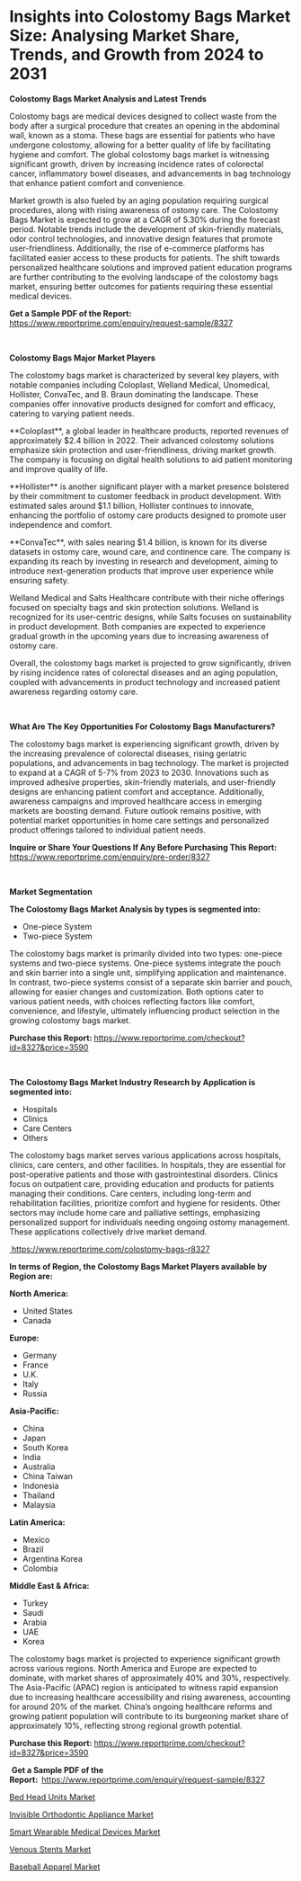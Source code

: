 <p><h1>Insights into Colostomy Bags Market Size: Analysing Market Share, Trends, and Growth from 2024 to 2031</h1></p><p><strong>Colostomy Bags Market Analysis and Latest Trends</strong></p>
<p><p>Colostomy bags are medical devices designed to collect waste from the body after a surgical procedure that creates an opening in the abdominal wall, known as a stoma. These bags are essential for patients who have undergone colostomy, allowing for a better quality of life by facilitating hygiene and comfort. The global colostomy bags market is witnessing significant growth, driven by increasing incidence rates of colorectal cancer, inflammatory bowel diseases, and advancements in bag technology that enhance patient comfort and convenience.</p><p>Market growth is also fueled by an aging population requiring surgical procedures, along with rising awareness of ostomy care. The Colostomy Bags Market is expected to grow at a CAGR of 5.30% during the forecast period. Notable trends include the development of skin-friendly materials, odor control technologies, and innovative design features that promote user-friendliness. Additionally, the rise of e-commerce platforms has facilitated easier access to these products for patients. The shift towards personalized healthcare solutions and improved patient education programs are further contributing to the evolving landscape of the colostomy bags market, ensuring better outcomes for patients requiring these essential medical devices.</p></p>
<p><strong>Get a Sample PDF of the Report:&nbsp;</strong> <a href="https://www.reportprime.com/enquiry/request-sample/8327">https://www.reportprime.com/enquiry/request-sample/8327</a></p>
<p>&nbsp;</p>
<p><strong>Colostomy Bags Major Market Players</strong></p>
<p><p>The colostomy bags market is characterized by several key players, with notable companies including Coloplast, Welland Medical, Unomedical, Hollister, ConvaTec, and B. Braun dominating the landscape. These companies offer innovative products designed for comfort and efficacy, catering to varying patient needs.</p><p>**Coloplast**, a global leader in healthcare products, reported revenues of approximately $2.4 billion in 2022. Their advanced colostomy solutions emphasize skin protection and user-friendliness, driving market growth. The company is focusing on digital health solutions to aid patient monitoring and improve quality of life.</p><p>**Hollister** is another significant player with a market presence bolstered by their commitment to customer feedback in product development. With estimated sales around $1.1 billion, Hollister continues to innovate, enhancing the portfolio of ostomy care products designed to promote user independence and comfort.</p><p>**ConvaTec**, with sales nearing $1.4 billion, is known for its diverse datasets in ostomy care, wound care, and continence care. The company is expanding its reach by investing in research and development, aiming to introduce next-generation products that improve user experience while ensuring safety.</p><p>Welland Medical and Salts Healthcare contribute with their niche offerings focused on specialty bags and skin protection solutions. Welland is recognized for its user-centric designs, while Salts focuses on sustainability in product development. Both companies are expected to experience gradual growth in the upcoming years due to increasing awareness of ostomy care.</p><p>Overall, the colostomy bags market is projected to grow significantly, driven by rising incidence rates of colorectal diseases and an aging population, coupled with advancements in product technology and increased patient awareness regarding ostomy care.</p></p>
<p>&nbsp;</p>
<p><strong>What Are The Key Opportunities For Colostomy Bags Manufacturers?</strong></p>
<p><p>The colostomy bags market is experiencing significant growth, driven by the increasing prevalence of colorectal diseases, rising geriatric populations, and advancements in bag technology. The market is projected to expand at a CAGR of 5-7% from 2023 to 2030. Innovations such as improved adhesive properties, skin-friendly materials, and user-friendly designs are enhancing patient comfort and acceptance. Additionally, awareness campaigns and improved healthcare access in emerging markets are boosting demand. Future outlook remains positive, with potential market opportunities in home care settings and personalized product offerings tailored to individual patient needs.</p></p>
<p><strong>Inquire or Share Your Questions If Any Before Purchasing This Report:</strong> <a href="https://www.reportprime.com/enquiry/pre-order/8327">https://www.reportprime.com/enquiry/pre-order/8327</a></p>
<p>&nbsp;</p>
<p><strong>Market Segmentation</strong></p>
<p><strong>The Colostomy Bags Market Analysis by types is segmented into:</strong></p>
<p><ul><li>One-piece System</li><li>Two-piece System</li></ul></p>
<p><p>The colostomy bags market is primarily divided into two types: one-piece systems and two-piece systems. One-piece systems integrate the pouch and skin barrier into a single unit, simplifying application and maintenance. In contrast, two-piece systems consist of a separate skin barrier and pouch, allowing for easier changes and customization. Both options cater to various patient needs, with choices reflecting factors like comfort, convenience, and lifestyle, ultimately influencing product selection in the growing colostomy bags market.</p></p>
<p><strong>Purchase this Report:&nbsp;</strong><a href="https://www.reportprime.com/checkout?id=8327&price=3590">https://www.reportprime.com/checkout?id=8327&price=3590</a></p>
<p>&nbsp;</p>
<p><strong>The Colostomy Bags Market Industry Research by Application is segmented into:</strong></p>
<p><ul><li>Hospitals</li><li>Clinics</li><li>Care Centers</li><li>Others</li></ul></p>
<p><p>The colostomy bags market serves various applications across hospitals, clinics, care centers, and other facilities. In hospitals, they are essential for post-operative patients and those with gastrointestinal disorders. Clinics focus on outpatient care, providing education and products for patients managing their conditions. Care centers, including long-term and rehabilitation facilities, prioritize comfort and hygiene for residents. Other sectors may include home care and palliative settings, emphasizing personalized support for individuals needing ongoing ostomy management. These applications collectively drive market demand.</p></p>
<p><a href="https://www.reportprime.com/colostomy-bags-r8327">&nbsp;https://www.reportprime.com/colostomy-bags-r8327</a></p>
<p><strong>In terms of Region, the Colostomy Bags Market Players available by Region are:</strong></p>
<p>
    <p> <strong> North America: </strong>
        <ul>
            <li>United States</li>
            <li>Canada</li>
        </ul>
        </p> 
    <p> <strong> Europe: </strong>
        <ul>
            <li>Germany</li>
            <li>France</li>
            <li>U.K.</li>
            <li>Italy</li>
            <li>Russia</li>
        </ul>
        </p> 
    <p> <strong> Asia-Pacific: </strong>
        <ul>
            <li>China</li>
            <li>Japan</li>
            <li>South Korea</li>
            <li>India</li>
            <li>Australia</li>
            <li>China Taiwan</li>
            <li>Indonesia</li>
            <li>Thailand</li>
            <li>Malaysia</li>
        </ul>
        </p> 
    <p> <strong> Latin America: </strong>
        <ul>
            <li>Mexico</li>
            <li>Brazil</li>
            <li>Argentina Korea</li>
            <li>Colombia</li>
        </ul>
        </p> 
    <p> <strong> Middle East & Africa: </strong>
        <ul>
            <li>Turkey</li>
            <li>Saudi</li>
            <li>Arabia</li>
            <li>UAE</li>
            <li>Korea</li>
        </ul>
    </p>
    </p>
<p><p>The colostomy bags market is projected to experience significant growth across various regions. North America and Europe are expected to dominate, with market shares of approximately 40% and 30%, respectively. The Asia-Pacific (APAC) region is anticipated to witness rapid expansion due to increasing healthcare accessibility and rising awareness, accounting for around 20% of the market. China’s ongoing healthcare reforms and growing patient population will contribute to its burgeoning market share of approximately 10%, reflecting strong regional growth potential.</p></p>
<p><strong>Purchase this Report: </strong><a href="https://www.reportprime.com/checkout?id=8327&price=3590">https://www.reportprime.com/checkout?id=8327&price=3590</a></p>
<p>&nbsp;<strong>Get a Sample PDF of the Report:&nbsp;&nbsp;</strong><a href="https://www.reportprime.com/enquiry/request-sample/8327">https://www.reportprime.com/enquiry/request-sample/8327</a></p>
<p><strong></strong></p>
<p><p><a href="https://www.linkedin.com/pulse/navigating-global-bed-head-units-market-from-trends-strategy-7gylf?trackingId=nxlU5CpWQECD1C4G8mwGjA%3D%3D">Bed Head Units Market</a></p><p><a href="https://medium.com/@eltaroberts39/invisible-orthodontic-appliance-market-evolution-global-trends-and-regional-dynamics-2024-2031-49aa88ac0fe3">Invisible Orthodontic Appliance Market</a></p><p><a href="https://medium.com/@eltaroberts39/smart-wearable-medical-devices-market-trends-focusing-on-smart-wearable-medical-devices-market-5c11a5efa1d7">Smart Wearable Medical Devices Market</a></p><p><a href="https://github.com/LilianFaulkner65/Market-Research-Report-List-1/blob/main/venous-stents-market.md">Venous Stents Market</a></p><p><a href="https://www.linkedin.com/pulse/global-baseball-apparel-market-trends-insights-growth-ofohe?trackingId=TAmrlVo8RESJXTxK2iBGdQ%3D%3D">Baseball Apparel Market</a></p></p>
